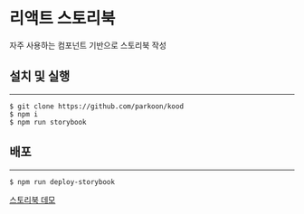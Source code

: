 # 리액트 스토리북

자주 사용하는 컴포넌트 기반으로 스토리북 작성

## 설치 및 실행

---

```
$ git clone https://github.com/parkoon/kood
$ npm i
$ npm run storybook
```

## 배포

---

```
$ npm run deploy-storybook
```

[스토리북 데모](https://parkoon.github.io/koond/)
